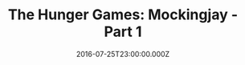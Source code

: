 ---
title: "The Hunger Games: Mockingjay - Part 1"
year: 2014
date: 2016-07-25T23:00:00.000Z
permalink: /almanac/movies/2016-07-26-the-hunger-games-mockingjay-part-1/index.html
rating: 3
---